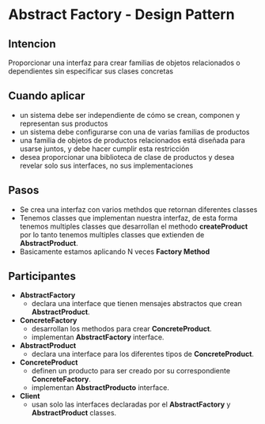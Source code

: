 # Abstract Factory - Design Pattern
## Intencion
Proporcionar una interfaz para crear familias de objetos relacionados o dependientes sin especificar sus clases concretas
## Cuando aplicar
* un sistema debe ser independiente de cómo se crean, componen y representan sus productos
* un sistema debe configurarse con una de varias familias de productos
* una familia de objetos de productos relacionados está diseñada para usarse juntos, y debe hacer cumplir esta restricción
* desea proporcionar una biblioteca de clase de productos y desea revelar solo sus interfaces, no sus implementaciones
## Pasos
* Se crea una interfaz con varios methdos que retornan diferentes classes
* Tenemos classes que implementan nuestra interfaz, de esta forma tenemos multiples classes que desarrollan el methodo
  **createProduct** por lo tanto tenemos multiples classes que extienden de **AbstractProduct**.
* Basicamente estamos aplicando N veces **Factory Method**
## Participantes
* **AbstractFactory**
  * declara una interface que tienen mensajes abstractos que crean **AbstractProduct**.
* **ConcreteFactory**
  * desarrollan los methodos para crear **ConcreteProduct**.
  * implementan **AbstractFactory** interface.
* **AbstractProduct**
  * declara una interface para los diferentes tipos de **ConcreteProduct**.
* **ConcreteProduct**
  * definen un producto para ser creado por su correspondiente **ConcreteFactory**.
  * implementan **AbstractProducto** interface.
* **Client** 
  * usan solo las interfaces declaradas por el **AbstractFactory** y **AbstractProduct** classes.